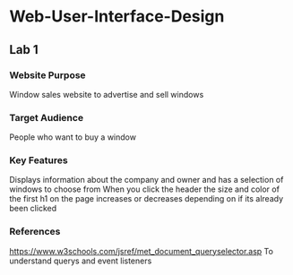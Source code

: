# Web-User-Interface-Design
## Lab 1
### Website Purpose
Window sales website to advertise and sell windows

### Target Audience
People who want to buy a window

### Key Features
Displays information about the company and owner and has a selection of windows to choose from
When you click the header the size and color of the first h1 on the page increases or decreases depending on if its already
been clicked

### References
https://www.w3schools.com/jsref/met_document_queryselector.asp
To understand querys and event listeners
